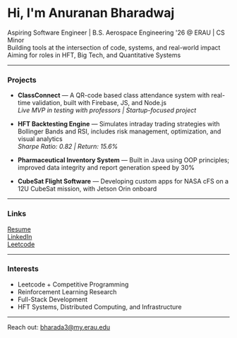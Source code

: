 # Hi, I'm Anuranan Bharadwaj

Aspiring Software Engineer | B.S. Aerospace Engineering '26 @ ERAU | CS Minor  
Building tools at the intersection of code, systems, and real-world impact  
Aiming for roles in HFT, Big Tech, and Quantitative Systems

---

### Projects

- **ClassConnect** — A QR-code based class attendance system with real-time validation, built with Firebase, JS, and Node.js  
  _Live MVP in testing with professors | Startup-focused project_

- **HFT Backtesting Engine** — Simulates intraday trading strategies with Bollinger Bands and RSI, includes risk management, optimization, and visual analytics  
  _Sharpe Ratio: 0.82 | Return: 15.6%_

- **Pharmaceutical Inventory System** — Built in Java using OOP principles; improved data integrity and report generation speed by 30%

- **CubeSat Flight Software** — Developing custom apps for NASA cFS on a 12U CubeSat mission, with Jetson Orin onboard

---

### Links

[Resume](https://your_resume_link_here)  
[LinkedIn](https://www.linkedin.com/in/anuranan-bharadwaj)  
[Leetcode](https://leetcode.com/your_username_here)

---

### Interests

- Leetcode + Competitive Programming
- Reinforcement Learning Research
- Full-Stack Development
- HFT Systems, Distributed Computing, and Infrastructure

---

Reach out: bharada3@my.erau.edu

